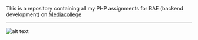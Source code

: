 This is a repository containing all my PHP assignments for BAE (backend development) on [Mediacollege](https://www.ma-web.nl/)

---

![alt text](https://www.ma-web.nl/static/vector/Logo_blok.svg)